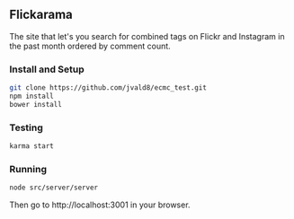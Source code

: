 ## Flickarama

The site that let's you search for combined tags on Flickr and Instagram in the past month ordered by comment count.

### Install and Setup

~~~bash
git clone https://github.com/jvald8/ecmc_test.git
npm install
bower install
~~~

### Testing

~~~bash
karma start
~~~

### Running

~~~bash
node src/server/server
~~~

Then go to http://localhost:3001 in your browser.
